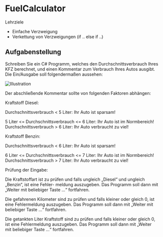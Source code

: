 # FuelCalculator

Lehrziele

- Einfache Verzweigung
- Verkettung von Verzweigungen (if .. else if ..)

## Aufgabenstellung

Schreiben Sie ein C# Programm, welches den Durchschnittsverbrauch Ihres KFZ berechnet, und einen Kommentar zum Verbrauch Ihres Autos ausgibt. Die Ein/Ausgabe soll folgendermaßen aussehen:

![Illustration](FuelCalculator.002.png)

Der abschließende Kommentar sollte von folgenden Faktoren abhängen:

Kraftstoff Diesel:

Durchschnittsverbrauch < 5 Liter:   Ihr Auto ist sparsam!

5 Liter <= Durchschnittsverbrauch <= 6 Liter:   Ihr Auto ist im Normbereich! Durchschnittsverbrauch > 6 Liter:   Ihr Auto verbraucht zu viel!

Kraftstoff Benzin:

Durchschnittsverbrauch < 6 Liter:   Ihr Auto ist sparsam!

6 Liter <= Durchschnittsverbrauch <= 7 Liter:   Ihr Auto ist im Normbereich! Durchschnittsverbrauch > 7 Liter:   Ihr Auto verbraucht zu viel!

Prüfung der Eingabe:

Die Kraftstoffart ist zu prüfen und falls ungleich „Diesel“ und ungleich „Benzin“, ist eine Fehler- meldung auszugeben. Das Programm soll dann mit „Weiter mit beliebiger Taste …“ fortfahren.

Die gefahrenen Kilometer sind zu prüfen und falls kleiner oder gleich 0, ist eine Fehlermeldung auszugeben. Das Programm soll dann mit „Weiter mit beliebiger Taste …“ fortfahren.

Die getankten Liter Kraftstoff sind zu prüfen und falls kleiner oder gleich 0, ist eine Fehlermeldung auszugeben. Das Programm soll dann mit „Weiter mit beliebiger Taste …“ fortfahren.
